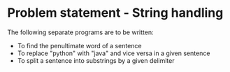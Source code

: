 # Problem statement - String handling

The following separate programs are to be written:
* To find the penultimate word of a sentence
* To replace "python" with "java" and vice versa in a given sentence
* To split a sentence into substrings by a given delimiter
